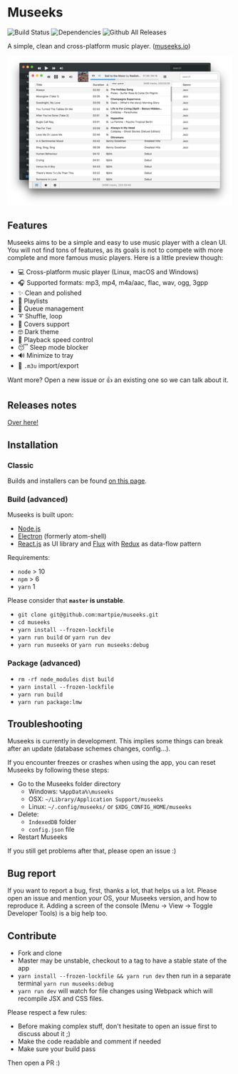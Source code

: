 # Museeks

![Build Status](https://github.com/martpie/museeks/workflows/build/badge.svg)
![Dependencies](https://david-dm.org/martpie/museeks.svg)
![Github All Releases](https://img.shields.io/github/downloads/martpie/museeks/total)

A simple, clean and cross-platform music player. ([museeks.io](http://museeks.io))

![Screenshot](screenshot.png)

## Features

Museeks aims to be a simple and easy to use music player with a clean UI. You will not find tons of features, as its goals is not to compete with more complete and more famous music players. Here is a little preview though:

- 💻 Cross-platform music player (Linux, macOS and Windows)
- 🎧 Supported formats: mp3, mp4, m4a/aac, flac, wav, ogg, 3gpp
- ✨ Clean and polished
- 🌟 Playlists
- 🎼 Queue management
- ➰ Shuffle, loop
- 🌄 Covers support
- 🤓 Dark theme
- 🚤 Playback speed control
- 😴 Sleep mode blocker
- 🔊 Minimize to tray
- 🔄 `.m3u` import/export

Want more? Open a new issue or 👍 an existing one so we can talk about it.

## Releases notes

[Over here!](https://github.com/martpie/museeks/releases)

## Installation

### Classic

Builds and installers can be found [on this page](https://github.com/martpie/museeks/releases).

### Build (advanced)

Museeks is built upon:

- [Node.js](https://nodejs.org/en/)
- [Electron](https://github.com/atom/electron/) (formerly atom-shell)
- [React.js](https://facebook.github.io/react/) as UI library and [Flux](https://facebook.github.io/flux/) with [Redux](http://redux.js.org/) as data-flow pattern

Requirements:

- `node` > 10
- `npm` > 6
- `yarn` 1

Please consider that **`master` is unstable**.

- `git clone git@github.com:martpie/museeks.git`
- `cd museeks`
- `yarn install --frozen-lockfile`
- `yarn run build` or `yarn run dev`
- `yarn run museeks` or `yarn run museeks:debug`

### Package (advanced)

- `rm -rf node_modules dist build`
- `yarn install --frozen-lockfile`
- `yarn run build`
- `yarn run package:lmw`

## Troubleshooting

Museeks is currently in development. This implies some things can break after an update (database schemes changes, config...).

If you encounter freezes or crashes when using the app, you can reset Museeks by following these steps:

- Go to the Museeks folder directory
  - Windows: `%AppData%\museeks`
  - OSX: `~/Library/Application Support/museeks`
  - Linux: `~/.config/museeks/` or `$XDG_CONFIG_HOME/museeks`
- Delete:
  - `IndexedDB` folder
  - `config.json` file
- Restart Museeks

If you still get problems after that, please open an issue :)

## Bug report

If you want to report a bug, first, thanks a lot, that helps us a lot. Please open an issue and mention your OS, your Museeks version, and how to reproduce it. Adding a screen of the console (Menu -> View -> Toggle Developer Tools) is a big help too.

## Contribute

- Fork and clone
- Master may be unstable, checkout to a tag to have a stable state of the app
- `yarn install --frozen-lockfile && yarn run dev` then run in a separate terminal `yarn run museeks:debug`
- `yarn run dev` will watch for file changes using Webpack which will recompile JSX and CSS files.

Please respect a few rules:

- Before making complex stuff, don't hesitate to open an issue first to discuss about it ;)
- Make the code readable and comment if needed
- Make sure your build pass

Then open a PR :)
